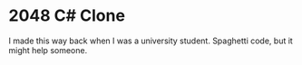 # 2048 C# Clone

I made this way back when I was a university student.
Spaghetti code, but it might help someone.

